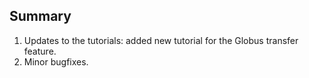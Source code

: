 ## Summary

1. Updates to the tutorials: added new tutorial for the Globus transfer feature.
2. Minor bugfixes.
